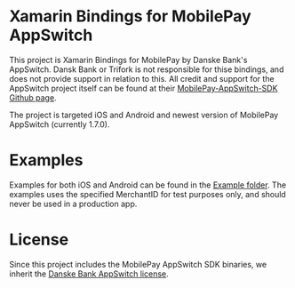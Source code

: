 # Xamarin Bindings for MobilePay AppSwitch
This project is Xamarin Bindings for MobilePay by Danske Bank's AppSwitch. Dansk Bank or Trifork is not responsible for thise bindings, and does not provide support in relation to this. All credit and support for the AppSwitch project itself can be found at their [MobilePay-AppSwitch-SDK Github page](https://github.com/DanskeBank/MobilePay-AppSwitch-SDK).

The project is targeted iOS and Android and newest version of MobilePay AppSwitch (currently 1.7.0).

# Examples

Examples for both iOS and Android can be found in the [Example folder](https://github.com/snappdk/MobilePay-AppSwitch-XamarinBindings/tree/master/Example). The examples uses the specified MerchantID for test purposes only, and should never be used in a production app.

# License

Since this project includes the MobilePay AppSwitch SDK binaries, we inherit the [Danske Bank AppSwitch license](https://github.com/snappdk/MobilePay-AppSwitch-XamarinBindings/blob/master/License.txt).
